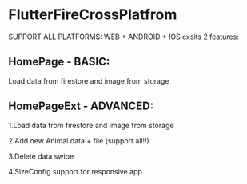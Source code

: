 # FlutterFireCrossPlatfrom

SUPPORT ALL PLATFORMS: WEB + ANDROID + IOS
exsits 2 features:

## HomePage - BASIC:
Load data from firestore and image from storage

## HomePageExt - ADVANCED:

1.Load data from firestore and image from storage

2.Add new Animal data + file (support all!!)

3.Delete data swipe

4.SizeConfig support for responsive app

